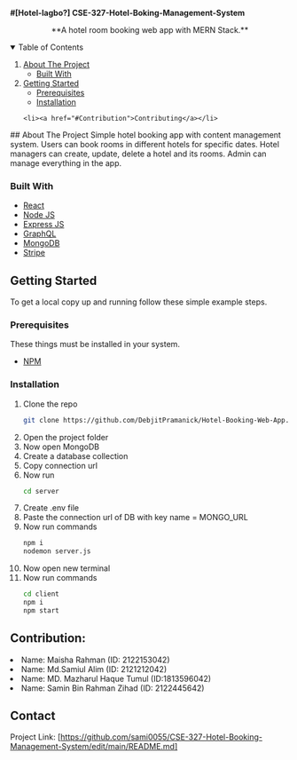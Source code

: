 **#[Hotel-lagbo?] CSE-327-Hotel-Boking-Management-System**
 <p align="center">
    **A hotel room booking web app with MERN Stack.**    <br />
     </p>
     <!-- TABLE OF CONTENTS -->
<details open="open">
  <summary>Table of Contents</summary>
  <ol>
    <li>
      <a href="#about-the-project">About The Project</a>
      <ul>
        <li><a href="#built-with">Built With</a></li>
      </ul>
    </li>
    <li>
      <a href="#getting-started">Getting Started</a>
      <ul>
        <li><a href="#prerequisites">Prerequisites</a></li>
        <li><a href="#installation">Installation</a></li>
      </ul>
    </li>
    
    <li><a href="#Contribution">Contributing</a></li>
</details>
<!-- ABOUT THE PROJECT -->
## About The Project
Simple hotel booking app with content management system. Users can book rooms in different hotels for specific dates. Hotel managers can create, update, delete a hotel and its rooms. Admin can manage everything in the app.

### Built With
* [React](https://reactjs.org/)
* [Node JS](https://nodejs.org/en/)
* [Express JS](https://expressjs.com/)
* [GraphQL](https://graphql.org/)
* [MongoDB](https://www.mongodb.com/)
* [Stripe](https://stripe.com/en-in)


<!-- GETTING STARTED -->
## Getting Started

To get a local copy up and running follow these simple example steps.

### Prerequisites

These things must be installed in your system.
* [NPM](https://nodejs.org/en/)

### Installation

1. Clone the repo
   ```sh
   git clone https://github.com/DebjitPramanick/Hotel-Booking-Web-App.git
   ```
2. Open the project folder
4. Now open MongoDB
5. Create a database collection
6. Copy connection url
7. Now run
   ```sh
   cd server
   ```
8. Create .env file
9. Paste the connection url of DB with key name = MONGO_URL
10. Now run commands
    ```sh
    npm i
    nodemon server.js
    ```
11. Now open new terminal
12. Now run commands
    ```sh
    cd client
    npm i
    npm start
    ```
    <!-- CONTRIBUTING -->
## Contribution: 
<li>
Name: Maisha Rahman
(ID: 2122153042)</li>
<li>Name: Md.Samiul Alim
(ID: 2121212042)</li>
<li>Name: MD. Mazharul Haque Tumul 
(ID:1813596042)</li>
<li>Name: Samin Bin Rahman Zihad
(ID: 2122445642)
</li>



<!-- CONTACT -->
## Contact

 
Project Link: [https://github.com/sami0055/CSE-327-Hotel-Booking-Management-System/edit/main/README.md]

